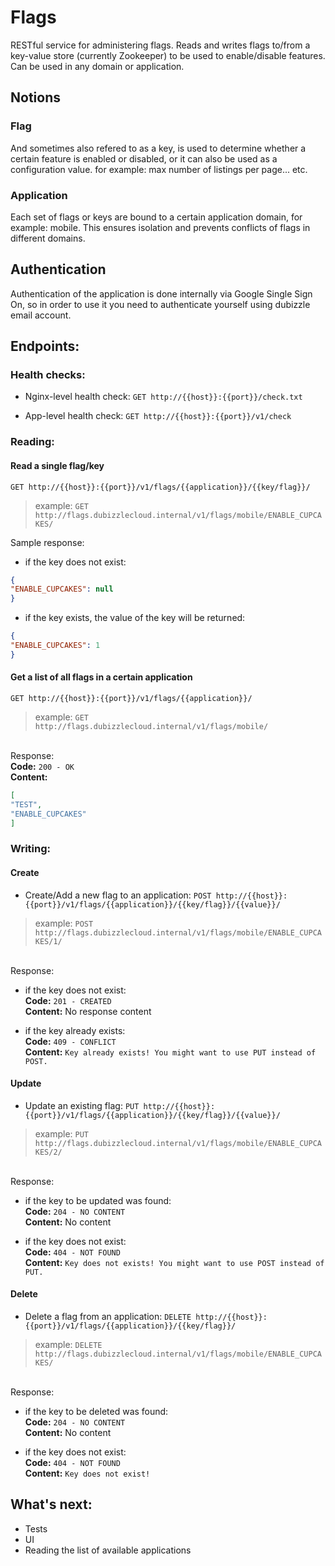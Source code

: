 # Flags

RESTful service for administering flags.
Reads and writes flags to/from a key-value store (currently Zookeeper) to be used to enable/disable features.
<br/>Can be used in any domain or application.

## Notions
### Flag
And sometimes also refered to as a key, is used to determine whether a certain feature is enabled or disabled, or it can also be used as a configuration value. for example: max number of listings per page... etc.

### Application
Each set of flags or keys are bound to a certain application domain, for example: mobile. This ensures isolation and prevents conflicts of flags in different domains.

## Authentication
Authentication of the application is done internally via Google Single Sign On, so in order to use it you need to authenticate yourself using dubizzle email account.

## Endpoints:

### Health checks:

* Nginx-level health check:
`GET http://{{host}}:{{port}}/check.txt`

* App-level health check:
`GET http://{{host}}:{{port}}/v1/check`


### Reading:

#### Read a single flag/key
`GET http://{{host}}:{{port}}/v1/flags/{{application}}/{{key/flag}}/`

> example:
`GET http://flags.dubizzlecloud.internal/v1/flags/mobile/ENABLE_CUPCAKES/`

Sample response:
* if the key does not exist:
```json
{
"ENABLE_CUPCAKES": null
}
```
* if the key exists, the value of the key will be returned:
```json
{
"ENABLE_CUPCAKES": 1
}
```

#### Get a list of all flags in a certain application
`GET http://{{host}}:{{port}}/v1/flags/{{application}}/`

> example:
`GET http://flags.dubizzlecloud.internal/v1/flags/mobile/`

<br/>Response:
<br/>**Code:**
`200 - OK`
<br/>**Content:**
```json
[
"TEST",
"ENABLE_CUPCAKES"
]
```


### Writing:

#### Create
* Create/Add a new flag to an application:
`POST http://{{host}}:{{port}}/v1/flags/{{application}}/{{key/flag}}/{{value}}/`

> example:
`POST http://flags.dubizzlecloud.internal/v1/flags/mobile/ENABLE_CUPCAKES/1/`

<br/>Response:
* if the key does not exist:
<br/>**Code:**
`201 - CREATED`
<br/>**Content:**
No response content

* if the key already exists:
<br/>**Code:**
`409 - CONFLICT`
<br/>**Content:**
`Key already exists! You might want to use PUT instead of POST.`

#### Update
* Update an existing flag:
`PUT http://{{host}}:{{port}}/v1/flags/{{application}}/{{key/flag}}/{{value}}/`

> example:
`PUT http://flags.dubizzlecloud.internal/v1/flags/mobile/ENABLE_CUPCAKES/2/`

<br/>Response:

* if the key to be updated was found:
<br/>**Code:**
`204 - NO CONTENT`
<br/>**Content:**
No content

* if the key does not exist:
<br/>**Code:**
`404 - NOT FOUND`
<br/>**Content:**
`Key does not exists! You might want to use POST instead of PUT.`

#### Delete
* Delete a flag from an application:
`DELETE http://{{host}}:{{port}}/v1/flags/{{application}}/{{key/flag}}/`

> example:
`DELETE http://flags.dubizzlecloud.internal/v1/flags/mobile/ENABLE_CUPCAKES/`

<br/>Response:

* if the key to be deleted was found:
<br/>**Code:**
`204 - NO CONTENT`
<br/>**Content:**
No content

* if the key does not exist:
<br/>**Code:**
`404 - NOT FOUND`
<br/>**Content:**
`Key does not exist!`


## What's next:
* Tests
* UI
* Reading the list of available applications
